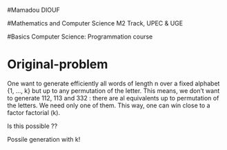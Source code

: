#Mamadou DIOUF

#Mathematics and Computer Science M2 Track, UPEC & UGE

#Basics Computer Science: Programmation course

# Original-problem
One want to generate efficiently all words of length n over a fixed alphabet {1, ..., k} but up to any permutation of the letter. This means, we don’t want to generate 112, 113 and 332 : there are al equivalents up to permutation of the letters. We need only one of them. This way, one can win close to a factor factorial (k).

Is this possible ??

Possile generation with k! 



